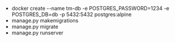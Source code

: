 - docker create --name tm-db -e POSTGRES_PASSWORD=1234 -e POSTGRES_DB=db -p 5432:5432 postgres:alpine
- manage.py makemigrations
- manage.py migrate
- manage.py runserver
